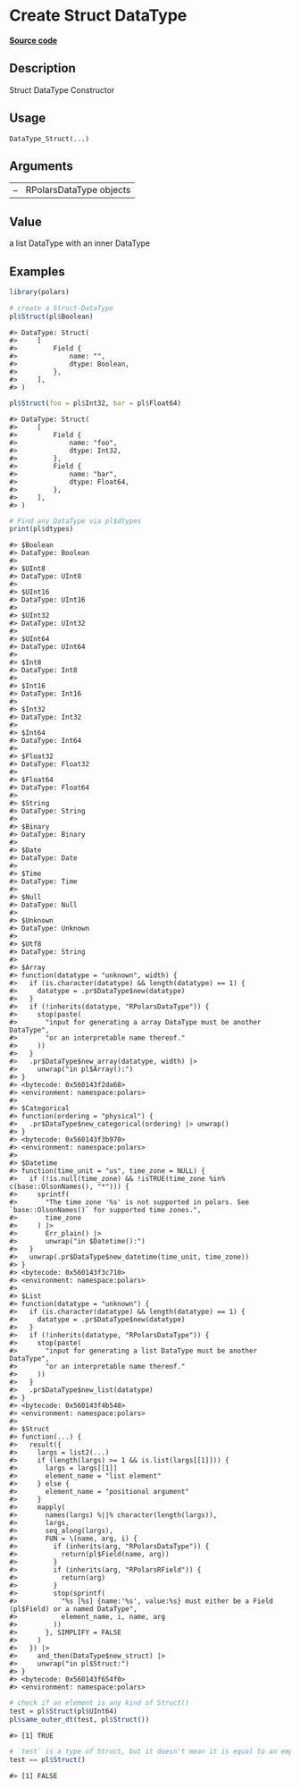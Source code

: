 

# Create Struct DataType

[**Source code**](https://github.com/pola-rs/r-polars/tree/c47431ca69622f79ed7a3f1d7bfee6075ffabfee/R/datatype.R#L217)

## Description

Struct DataType Constructor

## Usage

<pre><code class='language-R'>DataType_Struct(...)
</code></pre>

## Arguments

<table>
<tr>
<td style="white-space: nowrap; font-family: monospace; vertical-align: top">
<code id="DataType_Struct_:_...">…</code>
</td>
<td>
RPolarsDataType objects
</td>
</tr>
</table>

## Value

a list DataType with an inner DataType

## Examples

``` r
library(polars)

# create a Struct-DataType
pl$Struct(pl$Boolean)
```

    #> DataType: Struct(
    #>     [
    #>         Field {
    #>             name: "",
    #>             dtype: Boolean,
    #>         },
    #>     ],
    #> )

``` r
pl$Struct(foo = pl$Int32, bar = pl$Float64)
```

    #> DataType: Struct(
    #>     [
    #>         Field {
    #>             name: "foo",
    #>             dtype: Int32,
    #>         },
    #>         Field {
    #>             name: "bar",
    #>             dtype: Float64,
    #>         },
    #>     ],
    #> )

``` r
# Find any DataType via pl$dtypes
print(pl$dtypes)
```

    #> $Boolean
    #> DataType: Boolean
    #> 
    #> $UInt8
    #> DataType: UInt8
    #> 
    #> $UInt16
    #> DataType: UInt16
    #> 
    #> $UInt32
    #> DataType: UInt32
    #> 
    #> $UInt64
    #> DataType: UInt64
    #> 
    #> $Int8
    #> DataType: Int8
    #> 
    #> $Int16
    #> DataType: Int16
    #> 
    #> $Int32
    #> DataType: Int32
    #> 
    #> $Int64
    #> DataType: Int64
    #> 
    #> $Float32
    #> DataType: Float32
    #> 
    #> $Float64
    #> DataType: Float64
    #> 
    #> $String
    #> DataType: String
    #> 
    #> $Binary
    #> DataType: Binary
    #> 
    #> $Date
    #> DataType: Date
    #> 
    #> $Time
    #> DataType: Time
    #> 
    #> $Null
    #> DataType: Null
    #> 
    #> $Unknown
    #> DataType: Unknown
    #> 
    #> $Utf8
    #> DataType: String
    #> 
    #> $Array
    #> function(datatype = "unknown", width) {
    #>   if (is.character(datatype) && length(datatype) == 1) {
    #>     datatype = .pr$DataType$new(datatype)
    #>   }
    #>   if (!inherits(datatype, "RPolarsDataType")) {
    #>     stop(paste(
    #>       "input for generating a array DataType must be another DataType",
    #>       "or an interpretable name thereof."
    #>     ))
    #>   }
    #>   .pr$DataType$new_array(datatype, width) |>
    #>     unwrap("in pl$Array():")
    #> }
    #> <bytecode: 0x560143f2da68>
    #> <environment: namespace:polars>
    #> 
    #> $Categorical
    #> function(ordering = "physical") {
    #>   .pr$DataType$new_categorical(ordering) |> unwrap()
    #> }
    #> <bytecode: 0x560143f3b970>
    #> <environment: namespace:polars>
    #> 
    #> $Datetime
    #> function(time_unit = "us", time_zone = NULL) {
    #>   if (!is.null(time_zone) && !isTRUE(time_zone %in% c(base::OlsonNames(), "*"))) {
    #>     sprintf(
    #>       "The time zone '%s' is not supported in polars. See `base::OlsonNames()` for supported time zones.",
    #>       time_zone
    #>     ) |>
    #>       Err_plain() |>
    #>       unwrap("in $Datetime():")
    #>   }
    #>   unwrap(.pr$DataType$new_datetime(time_unit, time_zone))
    #> }
    #> <bytecode: 0x560143f3c710>
    #> <environment: namespace:polars>
    #> 
    #> $List
    #> function(datatype = "unknown") {
    #>   if (is.character(datatype) && length(datatype) == 1) {
    #>     datatype = .pr$DataType$new(datatype)
    #>   }
    #>   if (!inherits(datatype, "RPolarsDataType")) {
    #>     stop(paste(
    #>       "input for generating a list DataType must be another DataType",
    #>       "or an interpretable name thereof."
    #>     ))
    #>   }
    #>   .pr$DataType$new_list(datatype)
    #> }
    #> <bytecode: 0x560143f4b548>
    #> <environment: namespace:polars>
    #> 
    #> $Struct
    #> function(...) {
    #>   result({
    #>     largs = list2(...)
    #>     if (length(largs) >= 1 && is.list(largs[[1]])) {
    #>       largs = largs[[1]]
    #>       element_name = "list element"
    #>     } else {
    #>       element_name = "positional argument"
    #>     }
    #>     mapply(
    #>       names(largs) %||% character(length(largs)),
    #>       largs,
    #>       seq_along(largs),
    #>       FUN = \(name, arg, i) {
    #>         if (inherits(arg, "RPolarsDataType")) {
    #>           return(pl$Field(name, arg))
    #>         }
    #>         if (inherits(arg, "RPolarsRField")) {
    #>           return(arg)
    #>         }
    #>         stop(sprintf(
    #>           "%s [%s] {name:'%s', value:%s} must either be a Field (pl$Field) or a named DataType",
    #>           element_name, i, name, arg
    #>         ))
    #>       }, SIMPLIFY = FALSE
    #>     )
    #>   }) |>
    #>     and_then(DataType$new_struct) |>
    #>     unwrap("in pl$Struct:")
    #> }
    #> <bytecode: 0x560143f654f0>
    #> <environment: namespace:polars>

``` r
# check if an element is any kind of Struct()
test = pl$Struct(pl$UInt64)
pl$same_outer_dt(test, pl$Struct())
```

    #> [1] TRUE

``` r
# `test` is a type of Struct, but it doesn't mean it is equal to an empty Struct
test == pl$Struct()
```

    #> [1] FALSE
